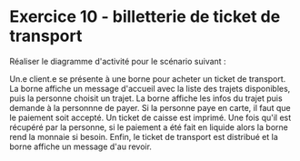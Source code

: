 # Exercice 10 - billetterie de ticket de transport

Réaliser le diagramme d'activité pour le scénario suivant :

Un.e client.e se présente à une borne pour acheter un ticket de transport. La borne affiche un message d'accueil avec la liste des trajets disponibles, puis la personne choisit un trajet. La borne affiche les infos du trajet puis demande à la personnne de payer. Si la personne paye en carte, il faut que le paiement soit accepté. Un ticket de caisse est imprimé. Une fois qu'il est récupéré par la personne, si le paiement a été fait en liquide alors la borne rend la monnaie si besoin. Enfin, le ticket de transport est distribué et la borne affiche un message d'au revoir.

